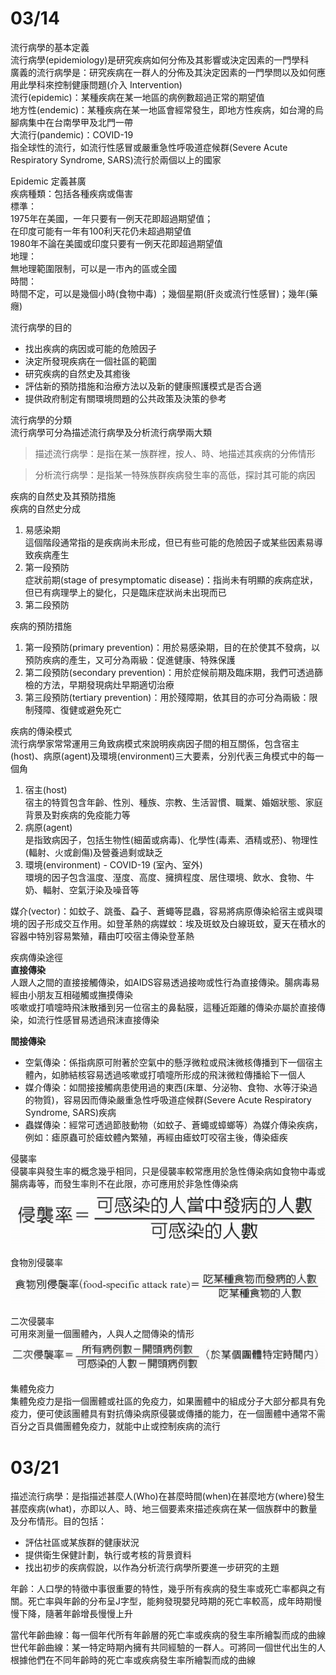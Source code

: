 03/14
===
流行病學的基本定義  
流行病學(epidemiology)是研究疾病如何分佈及其影響或決定因素的一門學科  
廣義的流行病學是：研究疾病在一群人的分佈及其決定因素的一門學問以及如何應用此學科來控制健康問題(介入 Intervention)  
流行(epidemic)：某種疾病在某一地區的病例數超過正常的期望值  
地方性(endemic)：某種疾病在某一地區會經常發生，即地方性疾病，如台灣的烏腳病集中在台南學甲及北門一帶  
大流行(pandemic)：COVID-19  
指全球性的流行，如流行性感冒或嚴重急性呼吸道症候群(Severe Acute Respiratory Syndrome, SARS)流行於兩個以上的國家  

Epidemic 定義甚廣  
疾病種類：包括各種疾病或傷害  
標準：  
1975年在美國，一年只要有一例天花即超過期望值；  
在印度可能有一年有100利天花仍未超過期望值  
1980年不論在美國或印度只要有一例天花即超過期望值  
地理：  
無地理範圍限制，可以是一市內的區或全國  
時間：  
時間不定，可以是幾個小時(食物中毒) ；幾個星期(肝炎或流行性感冒)；幾年(藥癮)  

流行病學的目的  
* 找出疾病的病因或可能的危險因子  
* 決定所發現疾病在一個社區的範圍  
* 研究疾病的自然史及其癒後  
* 評估新的預防措施和治療方法以及新的健康照護模式是否合適  
* 提供政府制定有關環境問題的公共政策及決策的參考  

流行病學的分類  
流行病學可分為描述流行病學及分析流行病學兩大類  

>描述流行病學：是指在某一族群裡，按人、時、地描述其疾病的分佈情形  

>分析流行病學：是指某一特殊族群疾病發生率的高低，探討其可能的病因  

疾病的自然史及其預防措施  
疾病的自然史分成  

1. 易感染期  
這個階段通常指的是疾病尚未形成，但已有些可能的危險因子或某些因素易導致疾病產生  
2. 第一段預防  
症狀前期(stage of presymptomatic disease)：指尚未有明顯的疾病症狀，但已有病理學上的變化，只是臨床症狀尚未出現而已  
3. 第二段預防  

疾病的預防措施  
1. 第一段預防(primary prevention)：用於易感染期，目的在於使其不發病，以預防疾病的產生，又可分為兩級：促進健康、特殊保護    
2. 第二段預防(secondary prevention)：用於症候前期及臨床期，我們可透過篩檢的方法，早期發現病灶早期適切治療  
3. 第三段預防(tertiary prevention)：用於殘障期，依其目的亦可分為兩級：限制殘障、復健或避免死亡  

疾病的傳染模式  
流行病學家常常運用三角致病模式來說明疾病因子間的相互關係，包含宿主(host)、病原(agent)及環境(environment)三大要素，分別代表三角模式中的每一個角  

1. 宿主(host)  
宿主的特質包含年齡、性別、種族、宗教、生活習慣、職業、婚姻狀態、家庭背景及對疾病的免疫能力等  
2. 病原(agent)  
是指致病因子，包括生物性(細菌或病毒)、化學性(毒素、酒精或菸)、物理性(輻射、火或創傷)及營養過剩或缺乏  
3. 環境(environment) - COVID-19 (室內、室外)  
環境的因子包含溫度、溼度、高度、擁擠程度、居住環境、飲水、食物、牛奶、輻射、空氣汙染及噪音等  

媒介(vector)：如蚊子、跳蚤、蝨子、蒼蠅等昆蟲，容易將病原傳染給宿主或與環境的因子形成交互作用。如登革熱的病媒蚊：埃及斑蚊及白線斑蚊，夏天在積水的容器中特別容易繁殖，藉由叮咬宿主傳染登革熱  

疾病傳染途徑  
**直接傳染**  
人跟人之間的直接接觸傳染，如AIDS容易透過接吻或性行為直接傳染。腸病毒易經由小朋友互相碰觸或撫摸傳染  
咳嗽或打噴嚏時飛沫散播到另一位宿主的鼻黏膜，這種近距離的傳染亦屬於直接傳染，如流行性感冒易透過飛沫直接傳染  

**間接傳染**  
* 空氣傳染：係指病原可附著於空氣中的懸浮微粒或飛沫微核傳播到下一個宿主體內，如肺結核容易透過咳嗽或打噴嚏所形成的飛沫微粒傳播給下一個人  
* 媒介傳染：如間接接觸病患使用過的東西(床單、分泌物、食物、水等汙染過的物質)，容易因而傳染嚴重急性呼吸道症候群(Severe Acute Respiratory Syndrome, SARS)疾病  
* 蟲媒傳染：經常可透過節肢動物（如蚊子、蒼蠅或蟑螂等）為媒介傳染疾病，例如：瘧原蟲可於瘧蚊體內繁殖，再經由瘧蚊叮咬宿主後，傳染瘧疾  

侵襲率  
侵襲率與發生率的概念幾乎相同，只是侵襲率較常應用於急性傳染病如食物中毒或腸病毒等，而發生率則不在此限，亦可應用於非急性傳染病  
![image](https://github.com/Henryliu880922/Ntunhs/blob/main/110%E4%B8%8B%E5%AD%B8%E6%9C%9F/pic/%E6%B5%81%E8%A1%8C%E7%97%85%E5%AD%B8-%E4%BE%B5%E8%A5%B2%E7%8E%87%E5%85%AC%E5%BC%8F.jpg)  

食物別侵襲率  
![image](https://github.com/Henryliu880922/Ntunhs/blob/main/110%E4%B8%8B%E5%AD%B8%E6%9C%9F/pic/%E6%B5%81%E8%A1%8C%E7%97%85%E5%AD%B8-%E9%A3%9F%E7%89%A9%E5%88%A5%E4%BE%B5%E8%A5%B2%E7%8E%87%E5%85%AC%E5%BC%8F.jpg)  

二次侵襲率  
可用來測量一個團體內，人與人之間傳染的情形  
![image](https://github.com/Henryliu880922/Ntunhs/blob/main/110%E4%B8%8B%E5%AD%B8%E6%9C%9F/pic/%E6%B5%81%E8%A1%8C%E7%97%85%E5%AD%B8-%E4%BA%8C%E6%AC%A1%E4%BE%B5%E8%A5%B2%E7%8E%87%E5%85%AC%E5%BC%8F.jpg)  

集體免疫力  
集體免疫力是指一個團體或社區的免疫力，如果團體中的組成分子大部分都具有免疫力，便可使該團體具有對抗傳染病原侵襲或傳播的能力，在一個團體中通常不需百分之百具備團體免疫力，就能中止或控制疾病的流行  

03/21
===
描述流行病學：是指描述甚麼人(Who)在甚麼時間(when)在甚麼地方(where)發生甚麼疾病(what)，亦即以人、時、地三個要素來描述疾病在某一個族群中的數量及分布情形。目的包括：  
* 評估社區或某族群的健康狀況  
* 提供衛生保健計劃，執行或考核的背景資料  
* 找出初步的疾病假說，以作為分析流行病學所要進一步研究的主題  

年齡：人口學的特徵中事很重要的特性，幾乎所有疾病的發生率或死亡率都與之有關。死亡率與年齡的分布呈J字型，能夠發現嬰兒時期的死亡率較高，成年時期慢慢下降，隨著年齡增長慢慢上升  

當代年齡曲線：每一個年代所有年齡層的死亡率或疾病的發生率所繪製而成的曲線  
世代年齡曲線：某一特定時期內擁有共同經驗的一群人。可將同一個世代出生的人根據他們在不同年齡時的死亡率或疾病發生率所繪製而成的曲線  

